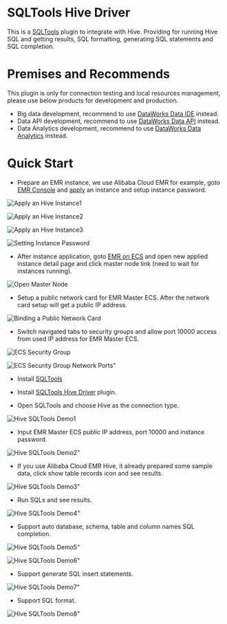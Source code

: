 # SQLTools Hive Driver

This is a [SQLTools](https://marketplace.visualstudio.com/items?itemName=mtxr.sqltools) plugin to integrate with Hive. Providing for running Hive SQL and getting results, SQL formatting, generating SQL statements and SQL completion.

# Premises and Recommends

This plugin is only for connection testing and local resources management, please use below products for development and production.
- Big data development, recommend to use [DataWorks Data IDE](https://ide-cn-shanghai.data.aliyun.com/) instead.
- Data API development, recommend to use [DataWorks Data API](https://ds-cn-shanghai.data.aliyun.com/) instead.
- Data Analytics development, recommend to use [DataWorks Data Analytics](https://da-cn-shanghai.data.aliyun.com/) instead.

# Quick Start

- Prepare an EMR instance, we use Alibaba Cloud EMR for example, goto [EMR Console](https://emr-next.console.aliyun.com/) and [apply](https://emr-next.console.aliyun.com/#/resource/all/create/ecs) an instance and setup instance password.

![Apply an Hive Instance1](https://img.alicdn.com/imgextra/i2/O1CN01EjkVTH1kNMx1nWfFS_!!6000000004671-0-tps-2878-1506.jpg)

![Apply an Hive Instance2](https://img.alicdn.com/imgextra/i2/O1CN01bS4ZWw28rBVrOMTQ4_!!6000000007985-0-tps-2878-1508.jpg)

![Apply an Hive Instance3](https://img.alicdn.com/imgextra/i4/O1CN014cSov11LR9phHSxLS_!!6000000001295-0-tps-2878-1508.jpg)

![Setting Instance Password](https://img.alicdn.com/imgextra/i3/O1CN017rQmTn1r9oXWCkSGu_!!6000000005589-0-tps-2878-1372.jpg)

- After instance application, goto [EMR on ECS](https://emr-next.console.aliyun.com/#/region/cn-shanghai/resource/all/ecs/list) and open new applied instance detail page and click master node link (need to wait for instances running).

![Open Master Node](https://img.alicdn.com/imgextra/i3/O1CN01BwIbU61zMeZIa7kgY_!!6000000006700-0-tps-2878-1508.jpg)

- Setup a public network card for EMR Master ECS. After the network card setup will get a public IP address.

![Binding a Public Network Card](https://img.alicdn.com/imgextra/i1/O1CN01dqFHXY1FbnKvj2Bmv_!!6000000000506-0-tps-2878-1508.jpg)

- Switch navigated tabs to security groups and allow port 10000 access from used IP address for EMR Master ECS.

![ECS Security Group](https://img.alicdn.com/imgextra/i3/O1CN01zPa1tR1ZTMMBVIG7n_!!6000000003195-0-tps-2878-1508.jpg)

![ECS Security Group Network Ports"](https://img.alicdn.com/imgextra/i2/O1CN01hJi9Dp23yRiEOtDfU_!!6000000007324-0-tps-2878-1342.jpg)

- Install [SQLTools](https://marketplace.visualstudio.com/items?itemName=mtxr.sqltools)
- Install [SQLTools Hive Driver](https://marketplace.visualstudio.com/items?itemName=dataworks.sqltools-driver-hive) plugin.


- Open SQLTools and choose Hive as the connection type.

![Hive SQLTools Demo1](https://img.alicdn.com/imgextra/i2/O1CN018Qtrgu1U8E0C53qFQ_!!6000000002472-0-tps-2878-1664.jpg)

- Input EMR Master ECS public IP address, port 10000 and instance password.

![Hive SQLTools Demo2"](https://img.alicdn.com/imgextra/i4/O1CN01xwNlvj1KExfUwZSld_!!6000000001133-0-tps-2878-1682.jpg)

- If you use Alibaba Cloud EMR Hive, it already prepared some sample data, click show table records icon and see results.

![Hive SQLTools Demo3"](https://img.alicdn.com/imgextra/i1/O1CN01HcTNcQ1GDoD4cJ9EK_!!6000000000589-0-tps-2878-1660.jpg)

- Run SQLs and see results.

![Hive SQLTools Demo4"](https://img.alicdn.com/imgextra/i2/O1CN01quBj0v1VeZahk8HK3_!!6000000002678-0-tps-2878-1670.jpg)

- Support auto database, schema, table and column names SQL completion.

![Hive SQLTools Demo5"](https://img.alicdn.com/imgextra/i2/O1CN01m4kjTO1Lsdb4cntoz_!!6000000001355-0-tps-2878-1672.jpg)

![Hive SQLTools Demo6"](https://img.alicdn.com/imgextra/i2/O1CN01n0OKrV1paiZWB5qR7_!!6000000005377-0-tps-2878-1666.jpg)

- Support generate SQL insert statements.

![Hive SQLTools Demo7"](https://img.alicdn.com/imgextra/i2/O1CN01sPWtTo1VZzd9zuJcR_!!6000000002668-0-tps-2876-1670.jpg)

- Support SQL format.

![Hive SQLTools Demo8"](https://img.alicdn.com/imgextra/i1/O1CN01UxoJKm1aMJsyV5AsZ_!!6000000003315-0-tps-2878-1666.jpg)


